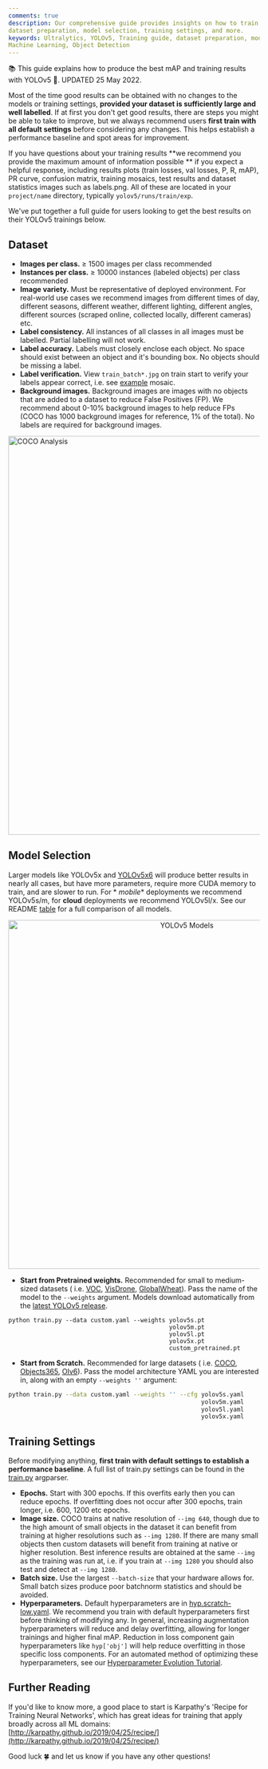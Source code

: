 ```yaml
---
comments: true
description: Our comprehensive guide provides insights on how to train your YOLOv5 system to get the best mAP. Master
dataset preparation, model selection, training settings, and more.
keywords: Ultralytics, YOLOv5, Training guide, dataset preparation, model selection, training settings, mAP results,
Machine Learning, Object Detection
---
```


📚 This guide explains how to produce the best mAP and training results with YOLOv5 🚀. UPDATED 25 May 2022.

Most of the time good results can be obtained with no changes to the models or training settings, **provided your
dataset is sufficiently large and well labelled**. If at first you don't get good results, there are steps you might be
able to take to improve, but we always recommend users **first train with all default settings** before considering any
changes. This helps establish a performance baseline and spot areas for improvement.

If you have questions about your training results **we recommend you provide the maximum amount of information possible
** if you expect a helpful response, including results plots (train losses, val losses, P, R, mAP), PR curve, confusion
matrix, training mosaics, test results and dataset statistics images such as labels.png. All of these are located in
your `project/name` directory, typically `yolov5/runs/train/exp`.

We've put together a full guide for users looking to get the best results on their YOLOv5 trainings below.

## Dataset

- **Images per class.** ≥ 1500 images per class recommended
- **Instances per class.** ≥ 10000 instances (labeled objects) per class recommended
- **Image variety.** Must be representative of deployed environment. For real-world use cases we recommend images from
  different times of day, different seasons, different weather, different lighting, different angles, different
  sources (scraped online, collected locally, different cameras) etc.
- **Label consistency.** All instances of all classes in all images must be labelled. Partial labelling will not work.
- **Label accuracy.** Labels must closely enclose each object. No space should exist between an object and it's bounding
  box. No objects should be missing a label.
- **Label verification.** View `train_batch*.jpg` on train start to verify your labels appear correct, i.e.
  see [example](https://docs.ultralytics.com/yolov5/tutorials/train_custom_data#local-logging) mosaic.
- **Background images.** Background images are images with no objects that are added to a dataset to reduce False
  Positives (FP). We recommend about 0-10% background images to help reduce FPs (COCO has 1000 background images for
  reference, 1% of the total). No labels are required for background images.

<a href="https://arxiv.org/abs/1405.0312"><img width="800" src="https://user-images.githubusercontent.com/26833433/109398377-82b0ac00-78f1-11eb-9c76-cc7820669d0d.png" alt="COCO Analysis"></a>

## Model Selection

Larger models like YOLOv5x and [YOLOv5x6](https://github.com/ultralytics/yolov5/releases/tag/v5.0) will produce better
results in nearly all cases, but have more parameters, require more CUDA memory to train, and are slower to run. For *
*mobile** deployments we recommend YOLOv5s/m, for **cloud** deployments we recommend YOLOv5l/x. See our
README [table](https://github.com/ultralytics/yolov5#pretrained-checkpoints) for a full comparison of all models.

<p align="center"><img width="700" alt="YOLOv5 Models" src="https://github.com/ultralytics/yolov5/releases/download/v1.0/model_comparison.png"></p>

- **Start from Pretrained weights.** Recommended for small to medium-sized datasets (
  i.e. [VOC](https://github.com/ultralytics/yolov5/blob/master/data/VOC.yaml), [VisDrone](https://github.com/ultralytics/yolov5/blob/master/data/VisDrone.yaml), [GlobalWheat](https://github.com/ultralytics/yolov5/blob/master/data/GlobalWheat2020.yaml)).
  Pass the name of the model to the `--weights` argument. Models download automatically from
  the [latest YOLOv5 release](https://github.com/ultralytics/yolov5/releases).

```shell
python train.py --data custom.yaml --weights yolov5s.pt
                                             yolov5m.pt
                                             yolov5l.pt
                                             yolov5x.pt
                                             custom_pretrained.pt
```

- **Start from Scratch.** Recommended for large datasets (
  i.e. [COCO](https://github.com/ultralytics/yolov5/blob/master/data/coco.yaml), [Objects365](https://github.com/ultralytics/yolov5/blob/master/data/Objects365.yaml), [OIv6](https://storage.googleapis.com/openimages/web/index.html)).
  Pass the model architecture YAML you are interested in, along with an empty `--weights ''` argument:

```bash
python train.py --data custom.yaml --weights '' --cfg yolov5s.yaml
                                                      yolov5m.yaml
                                                      yolov5l.yaml
                                                      yolov5x.yaml
```

## Training Settings

Before modifying anything, **first train with default settings to establish a performance baseline**. A full list of
train.py settings can be found in the [train.py](https://github.com/ultralytics/yolov5/blob/master/train.py) argparser.

- **Epochs.** Start with 300 epochs. If this overfits early then you can reduce epochs. If overfitting does not occur
  after 300 epochs, train longer, i.e. 600, 1200 etc epochs.
- **Image size.** COCO trains at native resolution of `--img 640`, though due to the high amount of small objects in the
  dataset it can benefit from training at higher resolutions such as `--img 1280`. If there are many small objects then
  custom datasets will benefit from training at native or higher resolution. Best inference results are obtained at the
  same `--img` as the training was run at, i.e. if you train at `--img 1280` you should also test and detect
  at `--img 1280`.
- **Batch size.** Use the largest `--batch-size` that your hardware allows for. Small batch sizes produce poor batchnorm
  statistics and should be avoided.
- **Hyperparameters.** Default hyperparameters are
  in [hyp.scratch-low.yaml](https://github.com/ultralytics/yolov5/blob/master/data/hyps/hyp.scratch-low.yaml). We
  recommend you train with default hyperparameters first before thinking of modifying any. In general, increasing
  augmentation hyperparameters will reduce and delay overfitting, allowing for longer trainings and higher final mAP.
  Reduction in loss component gain hyperparameters like `hyp['obj']` will help reduce overfitting in those specific loss
  components. For an automated method of optimizing these hyperparameters, see
  our [Hyperparameter Evolution Tutorial](https://docs.ultralytics.com/yolov5/tutorials/hyperparameter_evolution).

## Further Reading

If you'd like to know more, a good place to start is Karpathy's 'Recipe for Training Neural Networks', which has great
ideas for training that apply broadly across all ML
domains: [http://karpathy.github.io/2019/04/25/recipe/](http://karpathy.github.io/2019/04/25/recipe/)

Good luck 🍀 and let us know if you have any other questions!
